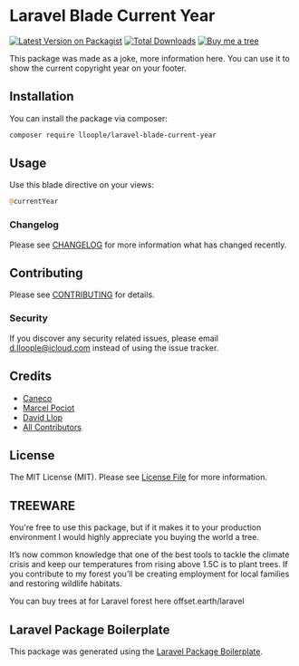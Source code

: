 # Laravel Blade Current Year

[![Latest Version on Packagist](https://img.shields.io/packagist/v/lloople/laravel-blade-current-year.svg?style=flat-square)](https://packagist.org/packages/lloople/laravel-blade-current-year)
[![Total Downloads](https://img.shields.io/packagist/dt/lloople/laravel-blade-current-year.svg?style=flat-square)](https://packagist.org/packages/lloople/laravel-blade-current-year)
[![Buy me a tree](https://img.shields.io/badge/Buy%20me%20a%20tree-%F0%9F%8C%B3-lightgreen)](https://offset.earth/laravel)

This package was made as a joke, more information here. You can use it to show the current copyright year
on your footer.

## Installation

You can install the package via composer:

```bash
composer require lloople/laravel-blade-current-year
```

## Usage

Use this blade directive on your views:

```php
@currentYear
```

### Changelog

Please see [CHANGELOG](CHANGELOG.md) for more information what has changed recently.

## Contributing

Please see [CONTRIBUTING](CONTRIBUTING.md) for details.

### Security

If you discover any security related issues, please email d.lloople@icloud.com instead of using the issue tracker.

## Credits

- [Caneco](https://github.com/caneco)
- [Marcel Pociot](https://github.com/mpociot)
- [David Llop](https://github.com/lloople)
- [All Contributors](../../contributors)

## License

The MIT License (MIT). Please see [License File](LICENSE.md) for more information.

## TREEWARE

You're free to use this package, but if it makes it to your production environment I would highly appreciate you buying the world a tree.

It’s now common knowledge that one of the best tools to tackle the climate crisis and keep our temperatures from rising above 1.5C is to plant trees. If you contribute to my forest you’ll be creating employment for local families and restoring wildlife habitats.

You can buy trees at for Laravel forest here offset.earth/laravel

## Laravel Package Boilerplate

This package was generated using the [Laravel Package Boilerplate](https://laravelpackageboilerplate.com).